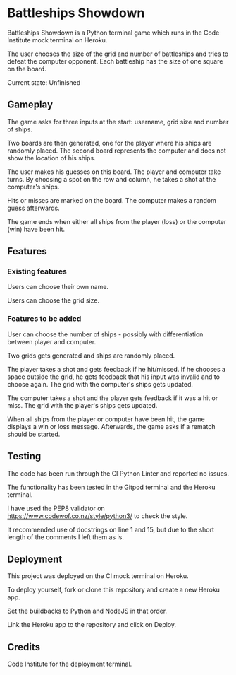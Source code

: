 # Battleships Showdown

Battleships Showdown is a Python terminal game which runs in the Code Institute mock terminal on Heroku.

The user chooses the size of the grid and number of battleships and tries to defeat the computer opponent.
Each battleship has the size of one square on the board.

Current state: Unfinished

## Gameplay

The game asks for three inputs at the start: username, grid size and number of ships.

Two boards are then generated, one for the player where his ships are randomly placed.
The second board represents the computer and does not show the location of his ships. 

The user makes his guesses on this board.
The player and computer take turns. By choosing a spot on the row and column, 
he takes a shot at the computer's ships.

Hits or misses are marked on the board. The computer makes a random guess afterwards.

The game ends when either all ships from the player (loss) or the computer (win) have been hit.

## Features

### Existing features

Users can choose their own name.

Users can choose the grid size.

### Features to be added

User can choose the number of ships - possibly with differentiation between player and computer.

Two grids gets generated and ships are randomly placed.

The player takes a shot and gets feedback if he hit/missed.
If he chooses a space outside the grid, he gets feedback that his input was invalid and to choose again.
The grid with the computer's ships gets updated.

The computer takes a shot and the player gets feedback if it was a hit or miss.
The grid with the player's ships gets updated.

When all ships from the player or computer have been hit, the game displays a win or loss message.
Afterwards, the game asks if a rematch should be started.

## Testing

The code has been run through the CI Python Linter and reported no issues.

The functionality has been tested in the Gitpod terminal and the Heroku terminal.


I have used the PEP8 validator on https://www.codewof.co.nz/style/python3/ to check the style.

It recommended use of docstrings on line 1 and 15, but due to the short length of the comments I left them as is.

## Deployment

This project was deployed on the CI mock terminal on Heroku.

To deploy yourself, fork or clone this repository and create a new Heroku app. 

Set the buildbacks to Python and NodeJS in that order.

Link the Heroku app to the repository and click on Deploy.

## Credits

Code Institute for the deployment terminal.